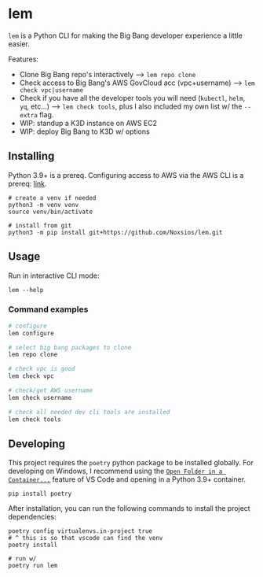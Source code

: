 # lem

`lem` is a Python CLI for making the Big Bang developer experience a little easier.

Features:

- Clone Big Bang repo's interactively --> `lem repo clone`
- Check access to Big Bang's AWS GovCloud acc (vpc+username) --> `lem check vpc|username`
- Check if you have all the developer tools you will need (`kubectl`, `helm`, `yq`, etc...) --> `lem check tools`, plus I also included my own list w/ the `--extra` flag.
- WIP: standup a K3D instance on AWS EC2
- WIP: deploy Big Bang to K3D w/ options

## Installing

Python 3.9+ is a prereq.
Configuring access to AWS via the AWS CLI is a prereq: [link](https://boto3.amazonaws.com/v1/documentation/api/latest/guide/quickstart.html#configuration).

```shell
# create a venv if needed
python3 -m venv venv
source venv/bin/activate

# install from git
python3 -m pip install git+https://github.com/Noxsios/lem.git
```

## Usage

Run in interactive CLI mode:

```shell
lem --help
```

### Command examples

```bash
# configure
lem configure

# select big bang packages to clone
lem repo clone

# check vpc is good
lem check vpc

# check/get AWS username
lem check username

# check all needed dev cli tools are installed
lem check tools
```

## Developing

This project requires the `poetry` python package to be installed globally.  For developing on Windows, I recommend using the [`Open Folder in a Container...`](https://code.visualstudio.com/docs/remote/containers) feature of VS Code and opening in a Python 3.9+ container.

```shell
pip install poetry
```

After installation, you can run the following commands to install the project dependencies:

```shell
poetry config virtualenvs.in-project true
# ^ this is so that vscode can find the venv
poetry install

# run w/
poetry run lem
```